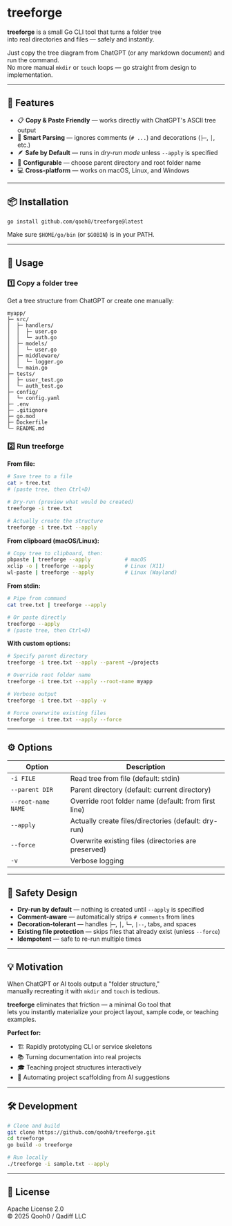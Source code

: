 # treeforge

**treeforge** is a small Go CLI tool that turns a folder tree  
into real directories and files — safely and instantly.

Just copy the tree diagram from ChatGPT (or any markdown document) and run the command.  
No more manual `mkdir` or `touch` loops — go straight from design to implementation.

---

## 🚀 Features

- 📋 **Copy & Paste Friendly** — works directly with ChatGPT's ASCII tree output  
- 🧩 **Smart Parsing** — ignores comments (`# ...`) and decorations (`├─`, `│`, etc.)  
- 🪶 **Safe by Default** — runs in *dry-run mode* unless `--apply` is specified  
- 🔧 **Configurable** — choose parent directory and root folder name  
- 💻 **Cross-platform** — works on macOS, Linux, and Windows  

---

## 📦 Installation
```bash
go install github.com/qooh0/treeforge@latest
```

Make sure `$HOME/go/bin` (or `$GOBIN`) is in your PATH.

---

## 🧭 Usage

### 1️⃣ Copy a folder tree

Get a tree structure from ChatGPT or create one manually:
```text
myapp/
├─ src/
│  ├─ handlers/
│  │  ├─ user.go
│  │  └─ auth.go
│  ├─ models/
│  │  └─ user.go
│  ├─ middleware/
│  │  └─ logger.go
│  └─ main.go
├─ tests/
│  ├─ user_test.go
│  └─ auth_test.go
├─ config/
│  └─ config.yaml
├─ .env
├─ .gitignore
├─ go.mod
├─ Dockerfile
└─ README.md
```

### 2️⃣ Run treeforge

**From file:**
```bash
# Save tree to a file
cat > tree.txt
# (paste tree, then Ctrl+D)

# Dry-run (preview what would be created)
treeforge -i tree.txt

# Actually create the structure
treeforge -i tree.txt --apply
```

**From clipboard (macOS/Linux):**
```bash
# Copy tree to clipboard, then:
pbpaste | treeforge --apply           # macOS
xclip -o | treeforge --apply          # Linux (X11)
wl-paste | treeforge --apply          # Linux (Wayland)
```

**From stdin:**
```bash
# Pipe from command
cat tree.txt | treeforge --apply

# Or paste directly
treeforge --apply
# (paste tree, then Ctrl+D)
```

**With custom options:**
```bash
# Specify parent directory
treeforge -i tree.txt --apply --parent ~/projects

# Override root folder name
treeforge -i tree.txt --apply --root-name myapp

# Verbose output
treeforge -i tree.txt --apply -v

# Force overwrite existing files
treeforge -i tree.txt --apply --force
```

---

## ⚙️ Options

| Option             | Description                                          |
| ------------------ | ---------------------------------------------------- |
| `-i FILE`          | Read tree from file (default: stdin)                 |
| `--parent DIR`     | Parent directory (default: current directory)        |
| `--root-name NAME` | Override root folder name (default: from first line) |
| `--apply`          | Actually create files/directories (default: dry-run) |
| `--force`          | Overwrite existing files (directories are preserved) |
| `-v`               | Verbose logging                                      |

---

## 🧩 Safety Design

- **Dry-run by default** — nothing is created until `--apply` is specified
- **Comment-aware** — automatically strips `# comments` from lines
- **Decoration-tolerant** — handles `├─`, `│`, `└─`, `|--`, tabs, and spaces
- **Existing file protection** — skips files that already exist (unless `--force`)
- **Idempotent** — safe to re-run multiple times

---

## 💡 Motivation

When ChatGPT or AI tools output a "folder structure,"  
manually recreating it with `mkdir` and `touch` is tedious.

**treeforge** eliminates that friction — a minimal Go tool that  
lets you instantly materialize your project layout, sample code, or teaching examples.

**Perfect for:**
- 🏗️ Rapidly prototyping CLI or service skeletons
- 📚 Turning documentation into real projects  
- 🎓 Teaching project structures interactively
- 🤖 Automating project scaffolding from AI suggestions

---

## 🛠️ Development
```bash
# Clone and build
git clone https://github.com/qooh0/treeforge.git
cd treeforge
go build -o treeforge

# Run locally
./treeforge -i sample.txt --apply
```

---

## 📄 License

Apache License 2.0  
© 2025 Qooh0 / Qadiff LLC
